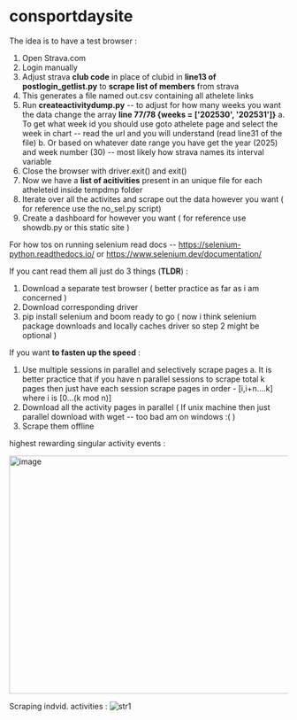 # consportdaysite

The idea is to have a test browser : 
1. Open Strava.com
2. Login manually
3. Adjust strava **club code** in place of clubid in **line13 of postlogin_getlist.py** to **scrape list of members** from strava
4. This generates a file named out.csv containing all athelete links
5. Run **createactivitydump.py** -- to adjust for how many weeks you want the data change the array **line 77/78 {weeks = ['202530', '202531']}**
   a. To get what week id you should use goto athelete page and select the week in chart -- read the url and you will understand (read line31 of the file)
   b. Or based on whatever date range you have get the year (2025) and week number (30) -- most likely how strava names its interval variable
6. Close the browser with driver.exit() and exit()
7. Now we have a **list of acitivities** present in an unique file for each atheleteid inside tempdmp folder
8. Iterate over all the activites and scrape out the data however you want ( for reference use the no_sel.py script)
9. Create a dashboard for however you want ( for reference use showdb.py or this static site )

For how tos on running selenium read docs -- https://selenium-python.readthedocs.io/ or https://www.selenium.dev/documentation/

If you cant read them all just do 3 things (**TLDR**) :
1. Download a separate test browser ( better practice as far as i am concerned )
2. Download corresponding driver
3. pip install selenium and boom ready to go ( now i think selenium package downloads and locally caches driver so step 2 might be optional )

If you want **to fasten up the speed** :
1. Use multiple sessions in parallel and selectively scrape pages
   a. It is better practice that if you have n parallel sessions to scrape total k pages then just have each session scrape pages in order - [i,i+n....k] where i is [0...(k mod n)]
2. Download all the activity pages in parallel ( If unix machine then just parallel download with wget -- too bad am on windows :( )
3. Scrape them offline

highest rewarding singular activity events :

<img width="796" height="430" alt="image" src="https://github.com/user-attachments/assets/4b22b040-a003-47d8-b330-650d3ce912a7" />

Scraping indvid. activities : 
![str1](https://github.com/user-attachments/assets/86b7e29f-944d-4f52-a26f-fe1f6ef43472)
